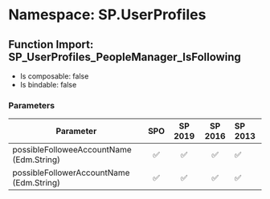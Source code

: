# Namespace: SP.UserProfiles

## Function Import: SP_UserProfiles_PeopleManager_IsFollowing

- Is composable: false
- Is bindable: false

### Parameters

Parameter | SPO | SP 2019 | SP 2016 | SP 2013
----------|:---:|:-------:|:-------:|:-------
possibleFolloweeAccountName (Edm.String) | ✅ | ✅ | ✅ | ✅
possibleFollowerAccountName (Edm.String) | ✅ | ✅ | ✅ | ✅
